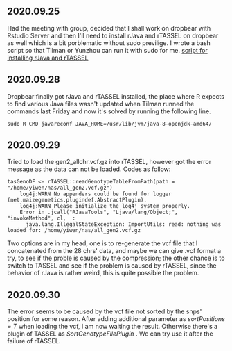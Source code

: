## 2020.09.25
Had the meeting with group, decided that I shall work on dropbear with Rstudio Server and then I'll need to install rJava and rTASSEL on dropbear as well which is a bit porblematic without sudo previlige. I wrote a bash script so that Tilman or Yunzhou can run it with sudo for me.
[script for installing rJava and rTASSEL](https://github.com/Lil-Gepi/RT-Chicken_GWAS/blob/master/install_rJava_rTASSEL.sh)

## 2020.09.28
Dropbear finally got rJava and rTASSEL installed, the place where R expects to find various Java files wasn't updated when Tilman runned the commands last Friday and now it's solved by running the following line.<br>

    sudo R CMD javareconf JAVA_HOME=/usr/lib/jvm/java-8-openjdk-amd64/

## 2020.09.29 <br>
Tried to load the gen2_allchr.vcf.gz into rTASSEL, however got the error message as the data can not be loaded. Codes as follow:<br>

    tasGenoDF <- rTASSEL::readGenotypeTableFromPath(path = "/home/yiwen/nas/all_gen2.vcf.gz")
        log4j:WARN No appenders could be found for logger (net.maizegenetics.plugindef.AbstractPlugin).
        log4j:WARN Please initialize the log4j system properly.
        Error in .jcall("RJavaTools", "Ljava/lang/Object;", "invokeMethod", cl,  :
          java.lang.IllegalStateException: ImportUtils: read: nothing was loaded for: /home/yiwen/nas/all_gen2.vcf.gz
Two options are in my head, one is to re-generate the vcf file that I concatenated from the 28 chrs' data, and maybe we can give .vcf format a try, to see if the proble is caused by the compression; the other chance is to switch to TASSEL and see if the problem is caused by rTASSEL, since the behavior of rJava is rather weird, this is quite possible the problem. 

## 2020.09.30
The error seems to be caused by the vcf file not sorted by the snps' position for some reason. After adding additional parameter as _sortPositions = T_ when loading the vcf, I am now waiting the result. Otherwise there's a plugin of TASSEL as _SortGenotypeFilePlugin_ . We can try use it after the failure of rTASSEL.
